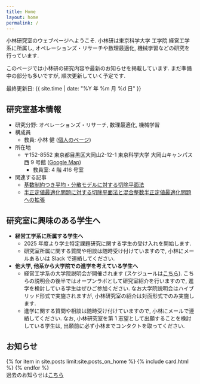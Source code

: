 ```yaml
---
title: Home
layout: home
permalink: /
---
```


<script type="text/x-mathjax-config">MathJax.Hub.Config({tex2jax:{inlineMath:[['\$','\$'],['\\(','\\)']],processEscapes:true},CommonHTML: {matchFontHeight:false}});</script>
<script type="text/javascript" async src="https://cdnjs.cloudflare.com/ajax/libs/mathjax/2.7.1/MathJax.js?config=TeX-MML-AM_CHTML"></script>

小林研究室のウェブページへようこそ. 小林研は東京科学大学 工学院 経営工学系に所属し, オペレーションズ・リサーチや数理最適化, 機械学習などの研究を行っています. 

このページでは小林研の研究内容や最新のお知らせを掲載しています. まだ準備中の部分も多いですが, 順次更新していく予定です.

最終更新日: {{ site.time | date: "%Y 年 %m 月 %d 日" }}
<br>
## 研究室基本情報
- 研究分野: オペレーションズ・リサーチ, 数理最適化, 機械学習
- 構成員
  - 教員: 小林 健 ([個人のページ](https://kenkoba2119.github.io/))
- 所在地
  - 〒152-8552  東京都目黒区大岡山2-12-1 東京科学大学 大岡山キャンパス 西 9 号館 ([Google Map](https://maps.app.goo.gl/YozBDce4D6CBm4dk8))
    - 教員室: 4 階 416 号室
- 関連する記事
    - [基数制約つき平均・分散モデルに対する切除平面法](https://orsj.org/wp-content/corsj/or67-7/or67_7_360.pdf)
    - [半正定値最適化問題に対する切除平面法と混合整数半正定値最適化問題への拡張](https://orsj.org/wp-content/corsj/or65-12/or65_12_656.pdf)  

## 研究室に興味のある学生へ

- **経営工学系に所属する学生へ**
  - 2025 年度より学士特定課題研究に関する学生の受け入れを開始します.
  - 研究室所属に関する質問や相談は随時受け付けていますので, 小林にメールあるいは Slack で連絡してください. 
- **他大学, 他系から大学院での進学を考えている学生へ**
  - 経営工学系の大学院説明会が開催されます (スケジュールは[こちら](https://educ.titech.ac.jp/iee/event_information/)). こちらの説明会の後半ではオープンラボとして研究室紹介を行いますので, 進学を検討している学生はぜひご参加ください. なお大学院説明会はハイブリッド形式で実施されますが, 小林研究室の紹介は対面形式でのみ実施します. 
  - 進学に関する質問や相談は随時受け付けていますので, 小林にメールで連絡してください. なお, 小林研究室を第 1 志望として出願することを検討している学生は, 出願前に必ず小林までコンタクトを取ってください.

## お知らせ

{% for item in site.posts limit:site.posts_on_home %}
{% include card.html %}
{% endfor %}
<br>
過去のお知らせは[こちら](/archive/)
